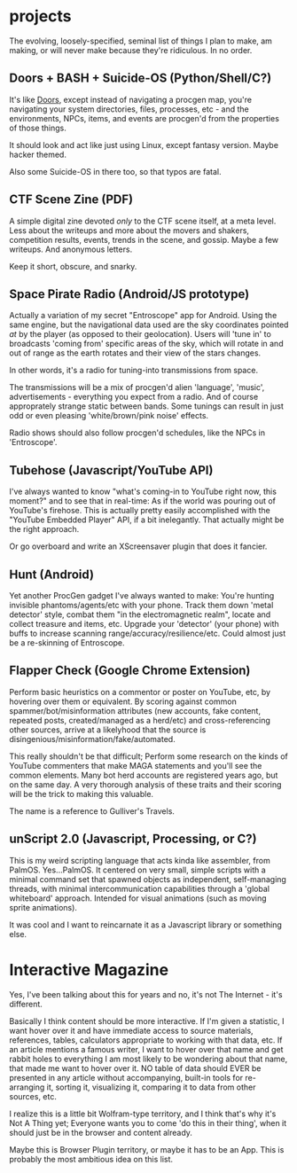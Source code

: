 # projects
The evolving, loosely-specified, seminal list of things I plan to make, am making, or will never make because they're ridiculous.
In no order.

## Doors + BASH + Suicide-OS (Python/Shell/C?)
It's like [Doors](https://github.com/diemastermonkey/doors), except instead of navigating a procgen map, you're navigating your system directories, files, processes, etc - and the environments, NPCs, items, and events are procgen'd from the properties of those things. 

It should look and act like just using Linux, except fantasy version. Maybe hacker themed. 

Also some Suicide-OS in there too, so that typos are fatal. 

## CTF Scene Zine (PDF)
A simple digital zine devoted *only* to the CTF scene itself, at a meta level. Less about the writeups and more about the movers and shakers, competition results, events, trends in the scene, and gossip. Maybe a few writeups. And anonymous letters. 

Keep it short, obscure, and snarky.

## Space Pirate Radio (Android/JS prototype)
Actually a variation of my secret "Entroscope" app for Android. Using the same engine, but the navigational data used are the sky coordinates pointed *at* by the player (as opposed to their geolocation). Users will 'tune in' to broadcasts 'coming from' specific areas of the sky, which will rotate in and out of range as the earth rotates and their view of the stars changes. 

In other words, it's a radio for tuning-into transmissions from space. 

The transmissions will be a mix of procgen'd alien 'language', 'music', advertisements - everything you expect from a radio. And of course approprately strange static between bands. Some tunings can result in just odd or even pleasing 'white/brown/pink noise' effects.

Radio shows should also follow procgen'd schedules, like the NPCs in 'Entroscope'.

## Tubehose (Javascript/YouTube API)
I've always wanted to know "what's coming-in to YouTube right now, this moment?" and to see that in real-time: As if the world was pouring out of YouTube's firehose. This is actually pretty easily accomplished with the "YouTube Embedded Player" API, if a bit inelegantly. That actually might be the right approach. 

Or go overboard and write an XScreensaver plugin that does it fancier.

## Hunt (Android)
Yet another ProcGen gadget I've always wanted to make: You're hunting invisible phantoms/agents/etc with your phone. Track them down 'metal detector' style, combat them "in the electromagnetic realm", locate and collect treasure and items, etc. Upgrade your 'detector' (your phone) with buffs to increase scanning range/accuracy/resilience/etc. Could almost just be a re-skinning of Entroscope.

## Flapper Check (Google Chrome Extension)
Perform basic heuristics on a commentor or poster on YouTube, etc, by hovering over them or equivalent. By scoring against common spammer/bot/misinformation attributes (new accounts, fake content, repeated posts, created/managed as a herd/etc) and cross-referencing other sources, arrive at a likelyhood that the source is disingenious/misinformation/fake/automated. 

This really shouldn't be that difficult; Perform some research on the kinds of YouTube commenters that make MAGA statements and you'll see the common elements. Many bot herd accounts are registered years ago, but on the same day. A very thorough analysis of these traits and their scoring will be the trick to making this valuable. 

The name is a reference to Gulliver's Travels.

## unScript 2.0 (Javascript, Processing, or C?)
This is my weird scripting language that acts kinda like assembler, from PalmOS. Yes...PalmOS. It centered on very small, simple scripts with a minimal command set that spawned objects as independent, self-managing threads, with minimal intercommunication capabilities through a 'global whiteboard' approach. Intended for visual animations (such as moving sprite animations).

It was cool and I want to reincarnate it as a Javascript library or something else. 

# Interactive Magazine
Yes, I've been talking about this for years and no, it's not The Internet - it's different. 

Basically I think content should be more interactive. If I'm given a statistic, I want hover over it and have immediate access to source materials, references, tables, calculators appropriate to working with that data, etc. If an article mentions a famous writer, I want to hover over that name and get rabbit holes to everything I am most likely to be wondering about that name, that made me want to hover over it. NO table of data should EVER be presented in any article without accompanying, built-in tools for re-arranging it, sorting it, visualizing it, comparing it to data from other sources, etc. 

I realize this is a little bit Wolfram-type territory, and I think that's why it's Not A Thing yet; Everyone wants you to come 'do this in their thing', when it should just be in the browser and content already.

Maybe this is Browser Plugin territory, or maybe it has to be an App.  This is probably the most ambitious idea on this list.



